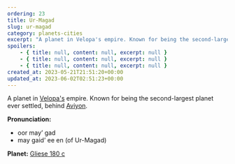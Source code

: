```yaml
---
ordering: 23
title: Ur-Magad
slug: ur-magad
category: planets-cities
excerpt: "A planet in Velopa's empire. Known for being the second-largest planet ever settled, behind Aviyon...."
spoilers:
    - { title: null, content: null, excerpt: null }
    - { title: null, content: null, excerpt: null }
    - { title: null, content: null, excerpt: null }
created_at: 2023-05-21T21:51:20+00:00
updated_at: 2023-06-02T02:51:23+00:00
---
```

A planet in [Velopa's](/category/planets-cities/velopa) empire. Known for being the second-largest planet ever settled, behind [Aviyon](/category/planets-cities/aviyon).

**Pronunciation:**
- oor may’ gad
- may gaid’ ee en (of Ur-Magad)

**Planet:**
[Gliese 180 c](https://en.wikipedia.org/wiki/Gliese_180_c)